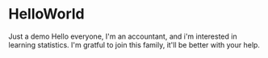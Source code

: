 # HelloWorld
Just a demo 
Hello everyone,
I'm an accountant, and i'm interested in learning statistics. I'm gratful to join this family, it'll be better with your help.

